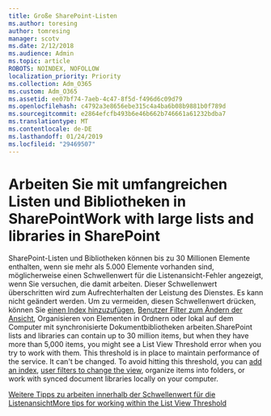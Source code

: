 ```yaml
---
title: Große SharePoint-Listen
ms.author: toresing
author: tomresing
manager: scotv
ms.date: 2/12/2018
ms.audience: Admin
ms.topic: article
ROBOTS: NOINDEX, NOFOLLOW
localization_priority: Priority
ms.collection: Adm_O365
ms.custom: Adm_O365
ms.assetid: ee07bf74-7aeb-4c47-8f5d-f496d6c09d79
ms.openlocfilehash: c4792a3e8656ebe315c4a4ba6b08b9881b0f789d
ms.sourcegitcommit: e2864efcfb493b6e46b662b746661a61232bdba7
ms.translationtype: MT
ms.contentlocale: de-DE
ms.lasthandoff: 01/24/2019
ms.locfileid: "29469507"
---
```

# <a name="work-with-large-lists-and-libraries-in-sharepoint"></a><span data-ttu-id="6ac10-102">Arbeiten Sie mit umfangreichen Listen und Bibliotheken in SharePoint</span><span class="sxs-lookup"><span data-stu-id="6ac10-102">Work with large lists and libraries in SharePoint</span></span>

<span data-ttu-id="6ac10-p101">SharePoint-Listen und Bibliotheken können bis zu 30 Millionen Elemente enthalten, wenn sie mehr als 5.000 Elemente vorhanden sind, möglicherweise einen Schwellenwert für die Listenansicht-Fehler angezeigt, wenn Sie versuchen, die damit arbeiten. Dieser Schwellenwert überschritten wird zum Aufrechterhalten der Leistung des Dienstes. Es kann nicht geändert werden. Um zu vermeiden, diesen Schwellenwert drücken, können Sie [einen Index hinzuzufügen](https://go.microsoft.com/fwlink/?linkid=867784), [Benutzer Filter zum Ändern der Ansicht](https://go.microsoft.com/fwlink/?linkid=867786), Organisieren von Elementen in Ordnern oder lokal auf dem Computer mit synchronisierte Dokumentbibliotheken arbeiten.</span><span class="sxs-lookup"><span data-stu-id="6ac10-p101">SharePoint lists and libraries can contain up to 30 million items, but when they have more than 5,000 items, you might see a List View Threshold error when you try to work with them. This threshold is in place to maintain performance of the service. It can't be changed. To avoid hitting this threshold, you can [add an index](https://go.microsoft.com/fwlink/?linkid=867784), [user filters to change the view](https://go.microsoft.com/fwlink/?linkid=867786), organize items into folders, or work with synced document libraries locally on your computer.</span></span> 
  
[<span data-ttu-id="6ac10-107">Weitere Tipps zu arbeiten innerhalb der Schwellenwert für die Listenansicht</span><span class="sxs-lookup"><span data-stu-id="6ac10-107">More tips for working within the List View Threshold</span></span>](https://go.microsoft.com/fwlink/?linkid=867787)
  

